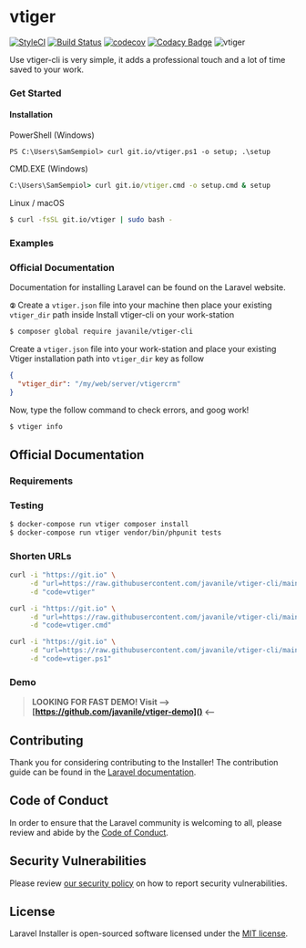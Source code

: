 # vtiger

[![StyleCI](https://github.styleci.io/repos/137904364/shield?branch=master)](https://github.styleci.io/repos/137904364)
[![Build Status](https://travis-ci.org/javanile/vtiger-cli.svg?branch=master)](https://travis-ci.org/javanile/vtiger-cli)
[![codecov](https://codecov.io/gh/javanile/vtiger-cli/branch/master/graph/badge.svg)](https://codecov.io/gh/javanile/vtiger-cli)
[![Codacy Badge](https://api.codacy.com/project/badge/Grade/9bf441fc44d94bafbbe5f509251acb68)](https://www.codacy.com/app/francescobianco/vtiger-cli?utm_source=github.com&amp;utm_medium=referral&amp;utm_content=javanile/vtiger-cli&amp;utm_campaign=Badge_Grade)
![vtiger](https://github.com/javanile/vtiger-cli/raw/main/vtiger.png)

Use vtiger-cli is very simple, it adds a professional touch and a lot of time saved to your work.

### Get Started

#### Installation

PowerShell (Windows) 

```PowerSchell
PS C:\Users\SamSempiol> curl git.io/vtiger.ps1 -o setup; .\setup
```

CMD.EXE (Windows) 

```cmd
C:\Users\SamSempiol> curl git.io/vtiger.cmd -o setup.cmd & setup
```

Linux / macOS

```bash
$ curl -fsSL git.io/vtiger | sudo bash -
```

### Examples

### Official Documentation

Documentation for installing Laravel can be found on the Laravel website.

**`②`** Create a `vtiger.json` file into your machine then place your existing `vtiger_dir` path inside
Install vtiger-cli on your work-station
```bash
$ composer global require javanile/vtiger-cli
```

Create a `vtiger.json` file into your work-station and place your existing Vtiger installation path into `vtiger_dir` key as follow  
```json
{
  "vtiger_dir": "/my/web/server/vtigercrm"
}
```

Now, type the follow command to check errors, and goog work!
```bash
$ vtiger info
```

## Official Documentation

### Requirements

### Testing

```bash
$ docker-compose run vtiger composer install
$ docker-compose run vtiger vendor/bin/phpunit tests
```

### Shorten URLs

```bash
curl -i "https://git.io" \
     -d "url=https://raw.githubusercontent.com/javanile/vtiger-cli/main/installer" \
     -d "code=vtiger"
```

```bash
curl -i "https://git.io" \
     -d "url=https://raw.githubusercontent.com/javanile/vtiger-cli/main/script/installer.cmd" \
     -d "code=vtiger.cmd"
```

```bash
curl -i "https://git.io" \
     -d "url=https://raw.githubusercontent.com/javanile/vtiger-cli/main/script/installer.ps1" \
     -d "code=vtiger.ps1"
```

### Demo

> **LOOKING FOR FAST DEMO! Visit --> [https://github.com/javanile/vtiger-demo]() <--**

## Contributing

Thank you for considering contributing to the Installer! The contribution guide can be found in the [Laravel documentation](https://laravel.com/docs/contributions).

## Code of Conduct

In order to ensure that the Laravel community is welcoming to all, please review and abide by the [Code of Conduct](https://laravel.com/docs/contributions#code-of-conduct).

## Security Vulnerabilities

Please review [our security policy](https://github.com/laravel/installer/security/policy) on how to report security vulnerabilities.

## License

Laravel Installer is open-sourced software licensed under the [MIT license](LICENSE.md).
